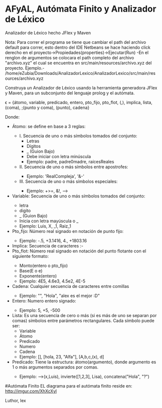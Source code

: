 # AFyAL, Autómata Finito y Analizador de Léxico
Analizador de Léxico hecho JFlex y Maven

Nota: Para correr el programa se tiene que cambiar el path del archivo default para correr, esto dentro del IDE Netbeans se hace haciendo click derecho en el proyecto->Propiedades(properties)->Ejecutar(Run)
  -En el renglon de argumentos se colocara el path completo del archivo "archivo.xyz" el cual se encuentra en
  src/main/resources/archivo.xyz del proyecto.
  Ejemplo.-
  /home/eZubia/Downloads/AnalizadorLexico/AnalizadorLexico/src/main/resources/archivo.xyz

Construya un Analizador de Léxico usando la herramienta generadora JFlex y Maven, para un subconjunto del lenguaje prolog y el autómata.

ϵ = {átomo, variable, predicado, entero, pto_fijo, pto_flot, (,), implica, lista, (coma), ;(punto y coma), (punto), cadena}

Donde:
<ul>
  <li> Átomo: se define en base a 3 reglas: </li>
    <ul>
  <li> I. Secuencia de uno o más símbolos tomados del conjunto:
      <ul>
        <li>Letras</li>
        <li>Dígitos</li>
        <li>_ (Guion Bajo)</li>
        <li>Debe iniciar con letra minúscula</li>
        <li>Ejemplo: padre, padre0madre, raícesReales</li>
      </ul>
  </li>
<li>
      II. Secuencia de uno o más símbolos entre apostrofes: 
  </li>
      <ul>
        <li>Ejemplo: 'RealCompleja', '&-'</li>
      </ul>
        
</li>
<li>
      III. Secuencia de uno o más símbolos especiales: 
  </li>
      <ul>
        <li>Ejemplo: +>=, &!, --></li>
      </ul>
</li>
</ul>
  <li>Variable: Secuencia de uno o más símbolos tomados del conjunto:</li>
    <ul>
      <li>letra</li>
      <li>digito</li>
      <li>_ (Guion Bajo)</li>
      <li>Inicia con letra mayúscula o _</li>
      <li>Ejemplo: Luis, X, _1, Raiz_1</li>
    </ul>
  <li>Pto_fijo: Número real signado en notación de punto fijo: </li>
    <ul>
      <li>Ejemplo: -.5, +3.1416, 4., +1803.16 </li></ul>
  <li>Implica: Secuencia de caracteres :-</li>
  <li>Pto_flot: Número real signado en notación del punto flotante con el siguiente formato: </li>
    <ul>
      <li>Monto(entero o pto_fijo)</li>
      <li>Base(E o e)</li>
      <li>Exponente(entero)</li>
      <li>Ejemplo: 4E5, 4.6e3, 4.5e2, 4E-5</li>
    </ul>
  <li>Cadena: Cualquier secuencia de caracteres entre comillas</li>
    <ul>
      <li>Ejemplo: "", "Hola", "alex es el mejor :D"</li>
    </ul>
  <li>Entero: Numero entero signado: </li>
  <ul><li>Ejemplo: 5, +5, -500</li></ul>
  
  <li>Lista: Es una secuencia de cero o más (si es más de uno se separan por comas) símbolos entre parámetros rectangulares. Cada símbolo puede ser: 
  <ul>
  <li>Variable</li>
  <li>Átomo</li>
  <li>Predicado</li>
  <li>Numero</li>
  <li>Cadena</li>
  <li>Ejemplo: [], [hola, 23, "Alfa"], [A,b,c,(x), d]</li>
  </ul>
  </li>
  
  <li>Predicado: Tiene la estructura: átomo(argumento), donde argumento es 1 o más argumentos separados por comas.</li><ul><li>Ejemplo: -->(x,Luis), invierte([1,2,3], Lisa), concatena("Hola", "?")</li></ul>
</ul>

  
#Autómata Finito
EL diagrama para el autómata finito reside en:
http://imgur.com/XhXcXyl

Luthor, lex
